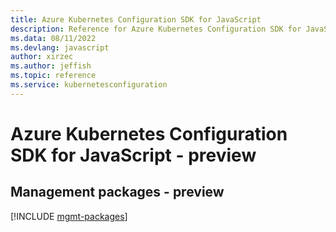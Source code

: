 ```yaml
---
title: Azure Kubernetes Configuration SDK for JavaScript
description: Reference for Azure Kubernetes Configuration SDK for JavaScript
ms.data: 08/11/2022
ms.devlang: javascript
author: xirzec
ms.author: jeffish
ms.topic: reference
ms.service: kubernetesconfiguration
---
```

# Azure Kubernetes Configuration SDK for JavaScript - preview

## Management packages - preview
[!INCLUDE [mgmt-packages](kubernetes-configuration-mgmt-index.md)]